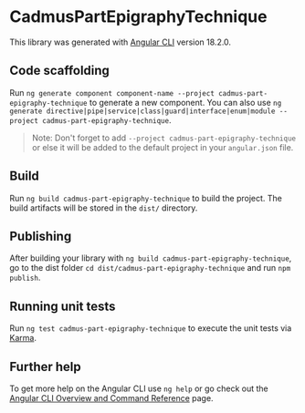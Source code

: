 # CadmusPartEpigraphyTechnique

This library was generated with [Angular CLI](https://github.com/angular/angular-cli) version 18.2.0.

## Code scaffolding

Run `ng generate component component-name --project cadmus-part-epigraphy-technique` to generate a new component. You can also use `ng generate directive|pipe|service|class|guard|interface|enum|module --project cadmus-part-epigraphy-technique`.
> Note: Don't forget to add `--project cadmus-part-epigraphy-technique` or else it will be added to the default project in your `angular.json` file. 

## Build

Run `ng build cadmus-part-epigraphy-technique` to build the project. The build artifacts will be stored in the `dist/` directory.

## Publishing

After building your library with `ng build cadmus-part-epigraphy-technique`, go to the dist folder `cd dist/cadmus-part-epigraphy-technique` and run `npm publish`.

## Running unit tests

Run `ng test cadmus-part-epigraphy-technique` to execute the unit tests via [Karma](https://karma-runner.github.io).

## Further help

To get more help on the Angular CLI use `ng help` or go check out the [Angular CLI Overview and Command Reference](https://angular.dev/tools/cli) page.

